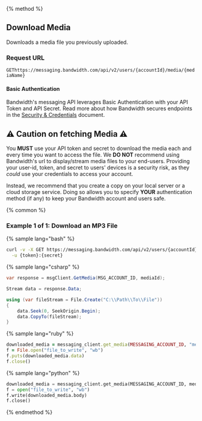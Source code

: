 {% method %}

## Download Media
Downloads a media file you previously uploaded.

### Request URL

<code class="get">GET</code>`https://messaging.bandwidth.com/api/v2/users/{accountId}/media/{mediaName}`

#### Basic Authentication

Bandwidth's messaging API leverages Basic Authentication with your API Token and API Secret. Read more about how Bandwidth secures endpoints in the [Security & Credentials](../../../guides/accountCredentials.md) document.

## ⚠️ Caution on fetching Media ⚠️

You **MUST** use your API token and secret to download the media each and every time you want to access the file.  We **DO NOT** recommend using Bandwidth's url to display/stream media files to your end-users.  Providing your user-id, token, and secret to users' devices is a security risk, as they _could_ use your credentials to access your account.

Instead, we recommend that you create a copy on your local server or a cloud storage service.  Doing so allows you to specify **YOUR** authentication method (if any) to keep your Bandwidth account and users safe.

{% common %}

### Example 1 of 1: Download an MP3 File

{% sample lang="bash" %}

```bash
curl -v -X GET https://messaging.bandwidth.com/api/v2/users/{accountId}/media/{mediaName} \
  -u {token}:{secret}
```

{% sample lang="csharp" %}

```csharp
var response = msgClient.GetMedia(MSG_ACCOUNT_ID, mediaId);

Stream data = response.Data;

using (var fileStream = File.Create("C:\\Path\\To\\File"))
{
    data.Seek(0, SeekOrigin.Begin);
    data.CopyTo(fileStream);
}
```


{% sample lang="ruby" %}

```ruby
downloaded_media = messaging_client.get_media(MESSAGING_ACCOUNT_ID, "mediaId")
f = File.open("file_to_write", "wb")
f.puts(downloaded_media.data)
f.close()
```

{% sample lang="python" %}

```python
downloaded_media = messaging_client.get_media(MESSAGING_ACCOUNT_ID, media_id)
f = open("file_to_write", "wb")
f.write(downloaded_media.body)
f.close()
```

{% endmethod %}
